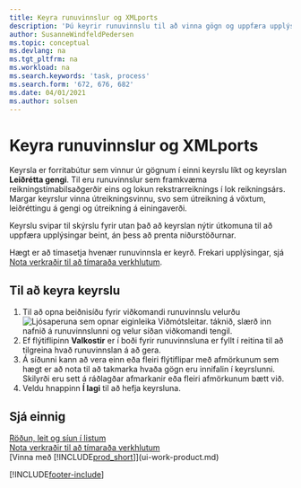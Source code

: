 ```yaml
---
title: Keyra runuvinnslur og XMLports
description: 'Þú keyrir runuvinnslu til að vinna gögn og uppfæra upplýsingar, til dæmis að framkvæma tímabundnar bókhaldsaðgerðir eða útreikninga.'
author: SusanneWindfeldPedersen
ms.topic: conceptual
ms.devlang: na
ms.tgt_pltfrm: na
ms.workload: na
ms.search.keywords: 'task, process'
ms.search.form: '672, 676, 682'
ms.date: 04/01/2021
ms.author: solsen
---
```

# <a name="run-batch-jobs-and-xmlports"></a><a name="run-batch-jobs-and-xmlports"></a><a name="run-batch-jobs-and-xmlports"></a>Keyra runuvinnslur og XMLports

Keyrsla er forritabútur sem vinnur úr gögnum í einni keyrslu líkt og keyrslan **Leiðrétta gengi**. Til eru runuvinnslur sem framkvæma reikningstímabilsaðgerðir eins og lokun rekstrarreiknings í lok reikningsárs. Margar keyrslur vinna útreikningsvinnu, svo sem útreikning á vöxtum, leiðréttingu á gengi og útreikning á einingaverði.

Keyrslu svipar til skýrslu fyrir utan það að keyrslan nýtir útkomuna til að uppfæra upplýsingar beint, án þess að prenta niðurstöðurnar.

Hægt er að tímasetja hvenær runuvinnsla er keyrð. Frekari upplýsingar, sjá [Nota verkraðir til að tímaraða verkhlutum](admin-job-queues-schedule-tasks.md).

## <a name="to-run-a-batch-job"></a><a name="to-run-a-batch-job"></a><a name="to-run-a-batch-job"></a>Til að keyra keyrslu
1. Til að opna beiðnisíðu fyrir viðkomandi runuvinnslu velurðu ![Ljósaperuna sem opnar eiginleika Viðmótsleitar.](media/ui-search/search_small.png "Segðu mér hvað þú vilt gera") táknið, slærð inn nafnið á runuvinnslunni og velur síðan viðkomandi tengil.
2. Ef flýtiflipinn **Valkostir** er í boði fyrir runuvinnsluna er fyllt í reitina til að tilgreina hvað runuvinnslan á að gera.
3. Á síðunni kann að vera einn eða fleiri flýtiflipar með afmörkunum sem hægt er að nota til að takmarka hvaða gögn eru innifalin í keyrslunni. Skilyrði eru sett á ráðlagðar afmarkanir eða fleiri afmörkunum bætt við.
4. Veldu hnappinn **Í lagi** til að hefja keyrsluna.

## <a name="see-also"></a><a name="see-also"></a><a name="see-also"></a>Sjá einnig
[Röðun, leit og síun í listum](ui-enter-criteria-filters.md)  
[Nota verkraðir til að tímaraða verkhlutum](admin-job-queues-schedule-tasks.md)  
[Vinna með [!INCLUDE[prod_short](includes/prod_short.md)]](ui-work-product.md)


[!INCLUDE[footer-include](includes/footer-banner.md)]
